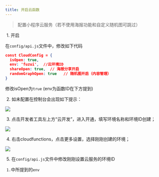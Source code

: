 ```yaml
---
title: 开启云函数
---
```

>配置小程序云服务（若不使用海报功能和自定义随机图可跳过）

​	1. 开启

在`config/api.js`文件中，修改如下代码
```json
const CloudConfig = {
  isOpen: true,
  env: 'fuzui',  //云环境ID
  shareOpen: true,  // 海报分享开启
  randomGraphOpen: true   // 随机图开启（内容管理）
}
```
修改isOpen为`true`
(env为函数ID在下方提到)

​	2. 如未配置在控制台会出现如下提示：

![](https://oss.fuzui.net/img/003601_03be824a_4988475.png)

​	3. 点击开发者工具左上方“云开发”，进入开通，填写环境名称和环境ID创建；

![](https://oss.fuzui.net/img/003601_534028ef_4988475.png)



​	4. 右击cloudfunctions，点击更多设置，选择刚刚创建的环境；

![](https://oss.fuzui.net/img/003601_d97e171a_4988475.png)



​	5. 在`config/api.js`文件中修改刚刚设置云服务的环境ID

​		`1.`中所提到的`env`

